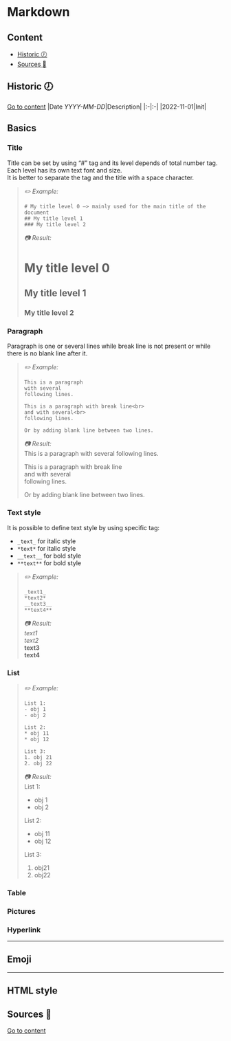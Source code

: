 # Markdown

## Content
- [Historic :clock7:](#historic-clock7)
- [Sources :link:](#sources-link)

## Historic :clock7:
[Go to content](#content)
|Date _YYYY-MM-DD_|Description|
|:-|:-|
|2022-11-01|Init|

## Basics
### Title
Title can be set by using “#” tag and its level depends of total number tag.<br>
Each level has its own text font and size.<br>
It is better to separate the tag and the title with a space character.

> _:pencil2: Example:_<br>
> ```
> # My title level 0 —> mainly used for the main title of the document
> ## My title level 1
> ### My title level 2
> ```
> 
> _:camera: Result:_
> # My title level 0
> ## My title level 1
> ### My title level 2

### Paragraph
Paragraph is one or several lines while break line is not present or while there is no blank line after it.

> _:pencil2: Example:_<br>
> ```
> This is a paragraph
> with several
> following lines.
>
> This is a paragraph with break line<br>
> and with several<br>
> following lines.
>
> Or by adding blank line between two lines.
> ```
> _:camera: Result:_<br>
> This is a paragraph
> with several
> following lines.
>
> This is a paragraph with break line<br>
> and with several<br>
> following lines.
> 
> Or by adding blank line between two lines.

### Text style
It is possible to define text style by using specific tag:
- `_text_` for italic style
- `*text*` for italic style
- `__text__` for bold style
- `**text**` for bold style

> _:pencil2: Example:_<br>
> ``` 
> _text1_
> *text2*
> __text3__
> **text4**
> ```
> _:camera: Result:_<br>
> _text1_<br>
> *text2*<br>
> __text3__<br>
> **text4**<br>

### List

> _:pencil2: Example:_<br>
> ```
> List 1:
> - obj 1
> - obj 2
> 
> List 2:
> * obj 11
> * obj 12
> 
> List 3:
> 1. obj 21
> 2. obj 22 
> ```
> _:camera: Result:_<br>
> List 1:
> - obj 1
> - obj 2
> 
> List 2:
> * obj 11
> * obj 12 
> 
> List 3:
> 1. obj21
> 2. obj22

### Table

### Pictures

### Hyperlink

---

## Emoji

---

## HTML style

## Sources :link:
[Go to content](#content)
